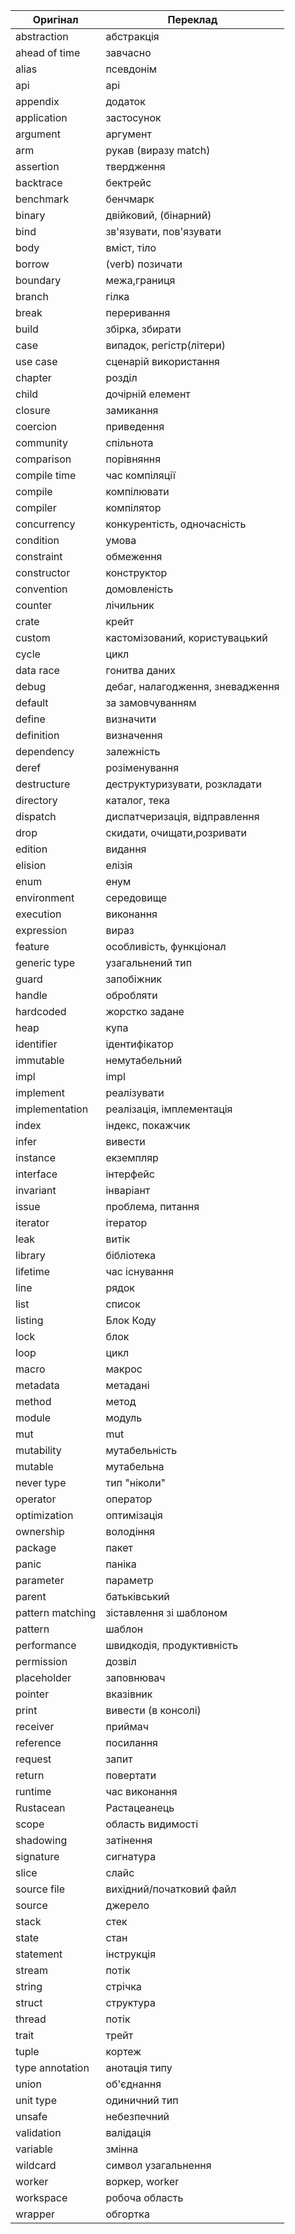 | Оригінал         | Переклад                         |
| ---------------- | -------------------------------- |
| abstraction      | абстракція                       |
| ahead of time    | завчасно                         |
| alias            | псевдонім                        |
| api              | api                              |
| appendix         | додаток                          |
| application      | застосунок                       |
| argument         | аргумент                         |
| arm              | рукав (виразу match)             |
| assertion        | твердження                       |
| backtrace        | бектрейс                         |
| benchmark        | бенчмарк                         |
| binary           | двійковий, (бінарний)            |
| bind             | зв'язувати, пов'язувати          |
| body             | вміст, тіло                      | 
| borrow           | (verb) позичати                  |
| boundary         | межа,границя                     |
| branch           | гілка                            |
| break            | переривання                      |
| build            | збірка, збирати                  |
| case             | випадок, регістр(літери)         |
| use case         | сценарій використання            |
| chapter          | розділ                           |
| child            | дочірній елемент                 |
| closure          | замикання                        |
| coercion         | приведення                       |
| community        | спільнота                        |
| comparison       | порівняння                       |
| compile time     | час компіляції                   |
| compile          | компілювати                      |
| compiler         | компілятор                       |
| concurrency      | конкурентість, одночасність      |
| condition        | умова                            |
| constraint       | обмеження                        |
| constructor      | конструктор                      |
| convention       | домовленість                     |
| counter          | лічильник                        |
| crate            | крейт                            |
| custom           | кастомізований, користувацький   |
| cycle            | цикл                             |
| data race        | гонитва даних                    |
| debug            | дебаг, налагодження, зневадження |
| default          | за замовчуванням                 |
| define           | визначити                        |
| definition       | визначення                       |
| dependency       | залежність                       |
| deref            | розіменування                    |
| destructure      | деструктуризувати, розкладати    |
| directory        | каталог, тека                    |
| dispatch         | диспатчеризація, відправлення    |
| drop             | скидати, очищати,розривати       |
| edition          | видання                          |
| elision          | елізія                           |
| enum             | енум                             |
| environment      | середовище                       |
| execution        | виконання                        |
| expression       | вираз                            |
| feature          | особливість, функціонал          |
| generic type     | узагальнений тип                 |
| guard            | запобіжник                       |
| handle           | обробляти                        |
| hardcoded        | жорстко задане                   |
| heap             | купа                             |
| identifier       | ідентифікатор                    |
| immutable        | немутабельний                    |
| impl             | impl                             |
| implement        | реалізувати                      |
| implementation   | реалізація, імплементація        |
| index            | індекс, покажчик                 |
| infer            | вивести                          |
| instance         | екземпляр                        |
| interface        | інтерфейс                        |
| invariant        | інваріант                        |
| issue            | проблема, питання                |
| iterator         | ітератор                         |
| leak             | витік                            |
| library          | бібліотека                       |
| lifetime         | час існування                    |
| line             | рядок                            |
| list             | список                           |
| listing          | Блок Коду                        |
| lock             | блок                             |
| loop             | цикл                             |
| macro            | макрос                           |
| metadata         | метадані                         |
| method           | метод                            |
| module           | модуль                           |
| mut              | mut                              |
| mutability       | мутабельність                    |
| mutable          | мутабельна                       |
| never type       | тип "ніколи"                     |
| operator         | оператор                         |
| optimization     | оптимізація                      |
| ownership        | володіння                        |
| package          | пакет                            |
| panic            | паніка                           |
| parameter        | параметр                         |
| parent           | батьківський                     |
| pattern matching | зіставлення зі шаблоном          |
| pattern          | шаблон                           |
| performance      | швидкодія, продуктивність        |
| permission       | дозвіл                           |
| placeholder      | заповнювач                       |
| pointer          | вказівник                        |
| print            | вивести (в консолі)              |
| receiver         | приймач                          |
| reference        | посилання                        |
| request          | запит                            |
| return           | повертати                        |
| runtime          | час виконання                    |
| Rustacean        | Растацеанець                     |
| scope            | область видимості                |
| shadowing        | затінення                        |
| signature        | сигнатура                        |
| slice            | слайс                            |
| source file      | вихідний/початковий файл         |
| source           | джерело                          |
| stack            | стек                             |
| state            | стан                             |
| statement        | інструкція                       |
| stream           | потік                            |
| string           | стрічка                          |
| struct           | структура                        |
| thread           | потік                            |
| trait            | трейт                            |
| tuple            | кортеж                           |
| type annotation  | анотація типу                    |
| union            | об'єднання                       |
| unit type        | одиничний тип                    |
| unsafe           | небезпечний                      |
| validation       | валідація                        |
| variable         | змінна                           |
| wildcard         | символ узагальнення              |
| worker           | воркер, worker                   |
| workspace        | робоча область                   |
| wrapper          | обгортка                         |
